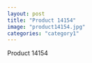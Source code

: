 ```yaml
---
layout: post
title: "Product 14154"
image: "product14154.jpg"
categories: "category1"
---
```

Product 14154
